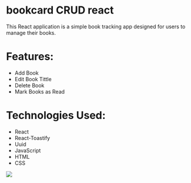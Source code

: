 # bookcard CRUD react
This React application is a simple book tracking app designed for users to manage their books.

# Features:
* Add Book
* Edit Book Tittle
* Delete Book
* Mark Books as Read

# Technologies Used:
* React
* React-Toastify
* Uuid
* JavaScript
* HTML
* CSS


<img src="\bookcard\public"   />
